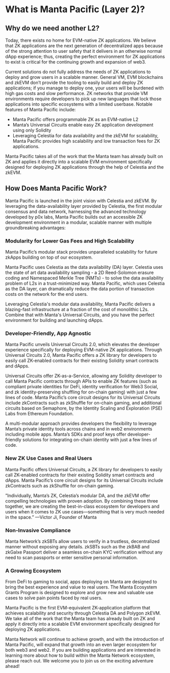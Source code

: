# What is Manta Pacific (Layer 2)?

## **Why do we need another L2?**

Today, there exists no home for EVM-native ZK applications. We believe that ZK applications are the next generation of decentralized apps because of the strong attention to user safety that it delivers in an otherwise normal dApp experience; thus, creating the perfect environment for ZK applications to exist is critical for the continuing growth and expansion of web3.

Current solutions do not fully address the needs of ZK applications to deploy and grow users in a scalable manner. General VM, EVM blockchains and zkEVM don’t provide the tooling to easily build and deploy ZK applications; if you manage to deploy one, your users will be burdened with high gas costs and slow performance. ZK networks that provide VM environments require developers to pick up new languages that lock those applications into specific ecosystems with a limited userbase. Notable features of Manta Pacific include:

-   Manta Pacific offers programmable ZK as an EVM-native L2
-   Manta’s Universal Circuits enable easy ZK application development using only Solidity
-   Leveraging Celestia for data availability and the zkEVM for scalability, Manta Pacific provides high scalability and low transaction fees for ZK applications.

Manta Pacific takes all of the work that the Manta team has already built on ZK and applies it directly into a scalable EVM environment specifically designed for deploying ZK applications through the help of Celestia and the zkEVM.

## How Does Manta Pacific Work?

Manta Pacific is launched in the joint vision with Celestia and zkEVM. By leveraging the data-availability layer provided by Celestia, the first modular consensus and data network, harnessing the advanced technology developed by p0x labs, Manta Pacific builds out an accessible ZK development environment in a modular, scalable manner with multiple groundbreaking advantages:

### **Modularity for Lower Gas Fees and High Scalability**

Manta Pacific’s modular stack provides unparalleled scalability for future zkApps building on top of our ecosystem.

Manta Pacific uses Celestia as the data availability (DA) layer. Celestia uses the state of art data availability sampling - a 2D Reed-Solomon erasure coding and Namespaced Merkle Tree (NMTs) - to solve the data availability problem of L2s in a trust-minimized way. Manta Pacific, which uses Celestia as the DA layer, can dramatically reduce the data portion of transaction costs on the network for the end users.

Leveraging Celestia's modular data availability, Manta Pacific delivers a blazing-fast infrastructure at a fraction of the cost of monolithic L2s. Combine that with Manta's Universal Circuits, and you have the perfect environment for building and launching dApps.

### **Developer-Friendly, App Agnostic**

Manta Pacific unveils Universal Circuits 2.0, which elevates the developer experience specifically for deploying EVM-native ZK applications. Through Universal Circuits 2.0, Manta Pacific offers a ZK library for developers to easily call ZK-enabled contracts for their existing Solidity smart contracts and dApps.

Universal Circuits offer ZK-as-a-Service, allowing any Solidity developer to call Manta Pacific contracts through APIs to enable ZK features (such as compliant private identities for DeFi, identity verification for Web3 Social, and zk identity-preserving shuffling for on-chain gaming) with just a few lines of code. Manta Pacific’s core circuit designs for its Universal Circuits include zkContracts such as zkShuffle for on-chain gaming, and additional circuits based on Semaphore, by the Identity Scaling and Exploration (PSE) Labs from Ethereum Foundation.

A multi-modular approach provides developers the flexibility to leverage Manta’s private identity tools across chains and in web2 environments including mobile apps. Manta’s SDKs and proof keys offer developer-friendly solutions for integrating on-chain identity with just a few lines of code.

### **New ZK Use Cases and Real Users**

Manta Pacific offers Universal Circuits, a ZK library for developers to easily call ZK-enabled contracts for their existing Solidity smart contracts and dApps. Manta Pacific’s core circuit designs for its Universal Circuits include zkContracts such as zkShuffle for on-chain gaming.

”Individually, Manta’s ZK, Celestia’s modular DA, and the zkEVM offer compelling technologies with proven adoption. By combining these three together, we are creating the best-in-class ecosystem for developers and users when it comes to ZK use cases—something that is very much needed in the space.” —Victor Ji, Founder of Manta

### Non-Invasive Compliance

Manta Network’s zkSBTs allow users to verify in a trustless, decentralized manner without exposing any details. zkSBTs such as the zkBAB and zkGalxe Passport deliver a seamless on-chain KYC verification without any need to scan passports or enter sensitive personal information.

### **A Growing Ecosystem**

From DeFi to gaming to social, apps deploying on Manta are designed to bring the best experience and value to real users. The Manta Ecosystem Grants Program is designed to explore and grow new and valuable use cases to solve pain points faced by real users.

Manta Pacific is the first EVM-equivalent ZK-application platform that achieves scalability and security through Celestia DA and Polygon zkEVM. We take all of the work that the Manta team has already built on ZK and apply it directly into a scalable EVM environment specifically designed for deploying ZK applications.

Manta Network will continue to achieve growth, and with the introduction of Manta Pacific, will expand that growth into an even larger ecosystem for both web3 and web2. If you are building applications and are interested in learning more about how to build within the Manta Network ecosystem, please reach out. We welcome you to join us on the exciting adventure ahead!
